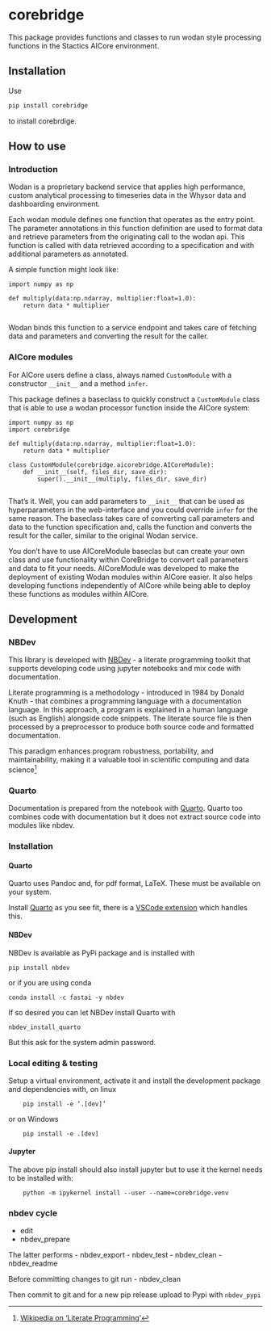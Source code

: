 # corebridge


<!-- WARNING: THIS FILE WAS AUTOGENERATED! DO NOT EDIT! -->

This package provides functions and classes to run wodan style
processing functions in the Stactics AICore environment.

## Installation

Use

``` sh
pip install corebridge
```

to install corebrdige.

## How to use

### Introduction

Wodan is a proprietary backend service that applies high performance,
custom analytical processing to timeseries data in the Whysor data and
dashboarding environment.

Each wodan module defines one function that operates as the entry point.
The parameter annotations in this function definition are used to format
data and retrieve parameters from the originating call to the wodan api.
This function is called with data retrieved according to a specification
and with additional parameters as annotated.

A simple function might look like:

``` {python}
import numpy as np

def multiply(data:np.ndarray, multiplier:float=1.0):
    return data * multiplier
    
```

Wodan binds this function to a service endpoint and takes care of
fetching data and parameters and converting the result for the caller.

### AICore modules

For AICore users define a class, always named `CustomModule` with a
constructor `__init__` and a method `infer`.

This package defines a baseclass to quickly construct a `CustomModule`
class that is able to use a wodan processor function inside the AICore
system:

``` {python}
import numpy as np
import corebridge

def multiply(data:np.ndarray, multiplier:float=1.0):
    return data * multiplier

class CustomModule(corebridge.aicorebridge.AICoreModule):
    def __init__(self, files_dir, save_dir):
        super().__init__(multiply, files_dir, save_dir)
    
```

That’s it. Well, you can add parameters to `__init__` that can be used
as hyperparameters in the web-interface and you could override `infer`
for the same reason. The baseclass takes care of converting call
parameters and data to the function specification and, calls the
function and converts the result for the caller, similar to the original
Wodan service.

You don’t have to use AICoreModule baseclas but can create your own
class and use functionality within CoreBridge to convert call parameters
and data to fit your needs. AICoreModule was developed to make the
deployment of existing Wodan modules within AICore easier. It also helps
developing functions independently of AICore while being able to deploy
these functions as modules within AICore.

## Development

### NBDev

This library is developed with [NBDev](https://nbdev.fast.ai/) - a
literate programming toolkit that supports developing code using jupyter
notebooks and mix code with documentation.

Literate programming is a methodology - introduced in 1984 by Donald
Knuth - that combines a programming language with a documentation
language. In this approach, a program is explained in a human language
(such as English) alongside code snippets. The literate source file is
then processed by a preprocessor to produce both source code and
formatted documentation.

This paradigm enhances program robustness, portability, and
maintainability, making it a valuable tool in scientific computing and
data science[^1]

### Quarto

Documentation is prepared from the notebook with
[Quarto](https://quarto.org/). Quarto too combines code with
documentation but it does not extract source code into modules like
nbdev.

### Installation

#### Quarto

Quarto uses Pandoc and, for pdf format, LaTeX. These must be available
on your system.

Install [Quarto](https://quarto.org/docs/get-started/) as you see fit,
there is a [VSCode
extension](https://marketplace.visualstudio.com/items?itemName=quarto.quarto)
which handles this.

#### NBDev

NBDev is available as PyPi package and is installed with

    pip install nbdev

or if you are using conda

    conda install -c fastai -y nbdev

If so desired you can let NBDev install Quarto with

    nbdev_install_quarto

But this ask for the system admin password.

### Local editing & testing

Setup a virtual environment, activate it and install the development
package and dependencies with, on linux

        pip install -e ‘.[dev]’

or on Windows

        pip install -e .[dev]

#### Jupyter

The above pip install should also install jupyter but to use it the
kernel needs to be installed with:

        python -m ipykernel install --user --name=corebridge.venv

### nbdev cycle

- edit
- nbdev_prepare

The latter performs - nbdev_export - nbdev_test - nbdev_clean -
nbdev_readme

Before committing changes to git run - nbdev_clean

Then commit to git and for a new pip release upload to Pypi with
`nbdev_pypi`

[^1]: [Wikipedia on ‘Literate
    Programming’](https://en.wikipedia.org/wiki/Literate_programming)

